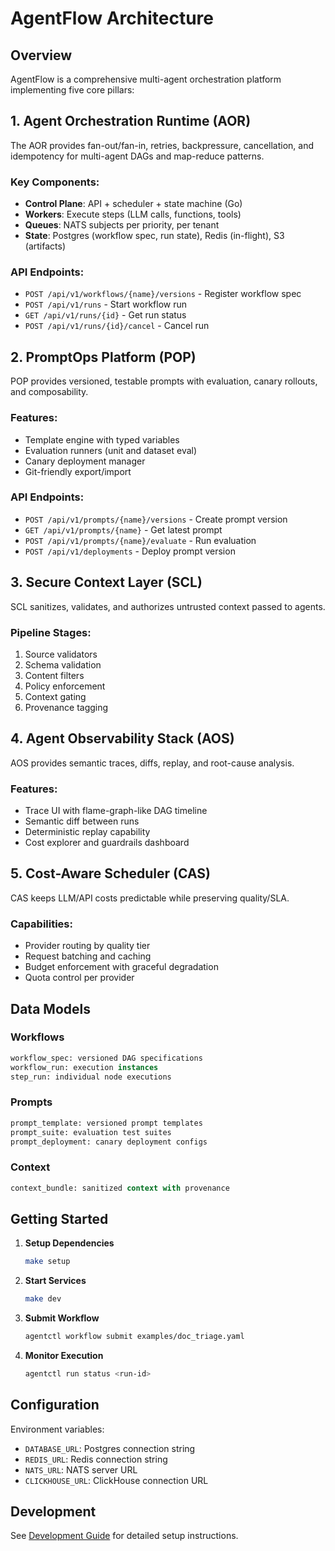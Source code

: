 # AgentFlow Architecture

## Overview

AgentFlow is a comprehensive multi-agent orchestration platform implementing five core pillars:

## 1. Agent Orchestration Runtime (AOR)

The AOR provides fan-out/fan-in, retries, backpressure, cancellation, and idempotency for multi-agent DAGs and map-reduce patterns.

### Key Components:
- **Control Plane**: API + scheduler + state machine (Go)
- **Workers**: Execute steps (LLM calls, functions, tools)
- **Queues**: NATS subjects per priority, per tenant
- **State**: Postgres (workflow spec, run state), Redis (in-flight), S3 (artifacts)

### API Endpoints:
- `POST /api/v1/workflows/{name}/versions` - Register workflow spec
- `POST /api/v1/runs` - Start workflow run
- `GET /api/v1/runs/{id}` - Get run status
- `POST /api/v1/runs/{id}/cancel` - Cancel run

## 2. PromptOps Platform (POP)

POP provides versioned, testable prompts with evaluation, canary rollouts, and composability.

### Features:
- Template engine with typed variables
- Evaluation runners (unit and dataset eval)
- Canary deployment manager
- Git-friendly export/import

### API Endpoints:
- `POST /api/v1/prompts/{name}/versions` - Create prompt version
- `GET /api/v1/prompts/{name}` - Get latest prompt
- `POST /api/v1/prompts/{name}/evaluate` - Run evaluation
- `POST /api/v1/deployments` - Deploy prompt version

## 3. Secure Context Layer (SCL)

SCL sanitizes, validates, and authorizes untrusted context passed to agents.

### Pipeline Stages:
1. Source validators
2. Schema validation  
3. Content filters
4. Policy enforcement
5. Context gating
6. Provenance tagging

## 4. Agent Observability Stack (AOS)

AOS provides semantic traces, diffs, replay, and root-cause analysis.

### Features:
- Trace UI with flame-graph-like DAG timeline
- Semantic diff between runs
- Deterministic replay capability
- Cost explorer and guardrails dashboard

## 5. Cost-Aware Scheduler (CAS)

CAS keeps LLM/API costs predictable while preserving quality/SLA.

### Capabilities:
- Provider routing by quality tier
- Request batching and caching
- Budget enforcement with graceful degradation
- Quota control per provider

## Data Models

### Workflows
```sql
workflow_spec: versioned DAG specifications
workflow_run: execution instances  
step_run: individual node executions
```

### Prompts
```sql
prompt_template: versioned prompt templates
prompt_suite: evaluation test suites
prompt_deployment: canary deployment configs
```

### Context
```sql
context_bundle: sanitized context with provenance
```

## Getting Started

1. **Setup Dependencies**
   ```bash
   make setup
   ```

2. **Start Services**
   ```bash
   make dev
   ```

3. **Submit Workflow**
   ```bash
   agentctl workflow submit examples/doc_triage.yaml
   ```

4. **Monitor Execution**
   ```bash
   agentctl run status <run-id>
   ```

## Configuration

Environment variables:
- `DATABASE_URL`: Postgres connection string
- `REDIS_URL`: Redis connection string  
- `NATS_URL`: NATS server URL
- `CLICKHOUSE_URL`: ClickHouse connection URL

## Development

See [Development Guide](./development.md) for detailed setup instructions.